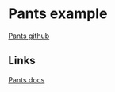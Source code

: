 # Pants example

[Pants github][100]

[100]: https://github.com/pantsbuild/pants

## Links

[Pants docs][900]

[900]: https://www.pantsbuild.org/docs



